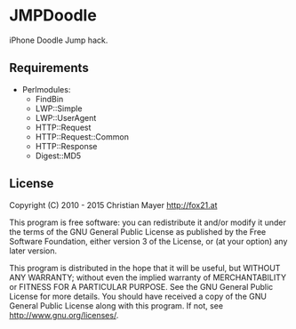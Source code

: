 # JMPDoodle
iPhone Doodle Jump hack.

## Requirements
- Perlmodules:
	- FindBin
	- LWP::Simple
	- LWP::UserAgent
	- HTTP::Request
	- HTTP::Request::Common
	- HTTP::Response
	- Digest::MD5

## License
Copyright (C) 2010 - 2015 Christian Mayer <http://fox21.at>

This program is free software: you can redistribute it and/or modify it under the terms of the GNU General Public License as published by the Free Software Foundation, either version 3 of the License, or (at your option) any later version.

This program is distributed in the hope that it will be useful, but WITHOUT ANY WARRANTY; without even the implied warranty of MERCHANTABILITY or FITNESS FOR A PARTICULAR PURPOSE. See the GNU General Public License for more details. You should have received a copy of the GNU General Public License along with this program. If not, see <http://www.gnu.org/licenses/>.
